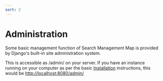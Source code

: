 ```yaml
---
sort: 2
---
```

# Administration

Some basic management function of Search Management Map is provided by Django's built-in site administration system.

This is accessible as /admin/ on your server. If you have an instance running on your computer as per the basic [Installation](../Install/) instructions, this would be [http://localhost:8080/admin/](http://localhost:8080/admin/)
